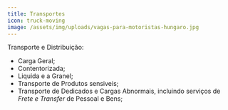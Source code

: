 ```yaml
---
title: Transportes
icon: truck-moving
image: /assets/img/uploads/vagas-para-motoristas-hungaro.jpg
---
```


Transporte e Distribuição:
- Carga Geral; 
- Contentorizada; 
- Liquida e a Granel; 
- Transporte de Produtos sensiveis; 
- Transporte de Dedicados e Cargas Abnormais, incluindo serviços de _Frete e Transfer_ de Pessoal e Bens;
